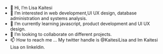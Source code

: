 - 👋 Hi, I’m Lisa Kaitesi
- 👀 I’m interested in web development,UI UX design, database administration and systems analysis.
- 🌱 I’m currently learning javascript, product development and UI UX design.
- 💞️ I’m looking to collaborate on different projects.
- 📫 How to reach me ... My twitter handle is @KaitesiLisa and Im Kaitesi Lisa on linkeldin.

<!---
Lisakaite/Lisakaite is a ✨ special ✨ repository because its `README.md` (this file) appears on your GitHub profile.
You can click the Preview link to take a look at your changes.
--->
